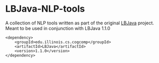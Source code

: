 # LBJava-NLP-tools

A collection of NLP tools written as part of the original [LBJava](https://gitlab-beta.engr.illinois.edu/cogcomp/lbjava)
project. Meant to be used in conjunction with LBJava 1.1.0
    
    <dependency>
        <groupId>edu.illinois.cs.cogcomp</groupId>
        <artifactId>LBJava</artifactId>
        <version>1.1.0</version>
    </dependency>